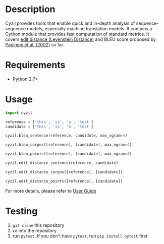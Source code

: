 # Description

Cyzil provides tools that enable quick and in-depth analysis of sequence-sequence models, especially machine translation models. It contains a Cython module that provides fast computation of standard metrics. It covers [edit distance (Levenstein Distance)](https://en.wikipedia.org/wiki/Levenshtein_distance) and BLEU score proposed by [Papineni et al. (2002)](https://www.aclweb.org/anthology/P02-1040.pdf) so far.

# Requirements
* Python 3.7+

# Usage

``` python
import cyzil

reference = ['this', 'is', 'a', 'test']
candidate = ['this', 'is', 'a', 'test']

cyzil.bleu_sentence(reference, candidate, max_ngram=4)

cyzil.bleu_corpus([reference], [candidate], max_ngram=4)

cyzil.bleu_points([reference], [candidate], max_ngram=4)

cyzil.edit_distance_sentence(reference, candidate)

cyzil.edit_distance_corpus([reference], [candidate])

cyzil.edit_distance_points([reference], [candidate])
```

For more details, please refer to [User Guide](https://box-key.github.io/cyzil/)

# Testing

1. `git clone` this repository
1. `cd` into the repository
1. run `pytest`. If you don't have `pytest`, run `pip install pytest` first.